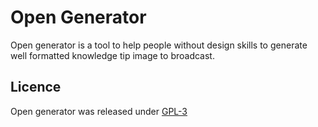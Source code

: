 # Open Generator

Open generator is a tool to help people without design skills to generate well formatted knowledge tip image to broadcast.

## Licence
Open generator was released under [GPL-3](LICENSE)
